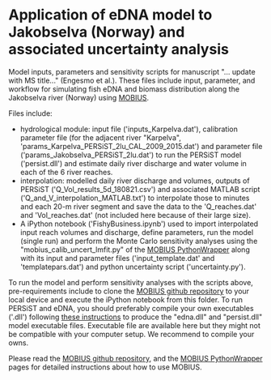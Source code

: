 # Application of eDNA model to Jakobselva (Norway) and associated uncertainty analysis 
Model inputs, parameters and sensitivity scripts for manuscript "... update with MS title..." (Engesmo et al.).
These files include input, parameter, and workflow for simulating fish eDNA and biomass distribution along the Jakobselva river (Norway) using [MOBIUS](https://doi.org/10.5194/gmd-14-1885-2021).

Files include: 
- hydrological module: input file ('inputs_Karpelva.dat'), calibration parameter file (for the adjacent river "Karpelva", 'params_Karpelva_PERSiST_2lu_CAL_2009_2015.dat') and parameter file ('params_Jakobselva_PERSiST_2lu.dat') to run the PERSiST model ('persist.dll') and estimate daily river discharge and water volume in each of the 6 river reaches.
- interpolation: modelled daily river discharge and volumes, outputs of PERSiST ('Q_Vol_results_5d_180821.csv') and associated MATLAB script ('Q_and_V_interpolation_MATLAB.txt') to interpolate those to minutes and each 20-m river segment and save the data to the 'Q_reaches.dat' and 'Vol_reaches.dat' (not included here because of their large size).
- A iPython notebook ('FishyBusiness.ipynb') used to import interpolated input reach volumes and discharge, define parameters, run the model (single run) and perform the Monte Carlo sensitivity analyses using the "mobius_calib_uncert_lmfit.py" of the [MOBIUS PythonWrapper](https://github.com/NIVANorge/Mobius/tree/master/PythonWrapper) along with its input and parameter files ('input_template.dat' and 'templatepars.dat') and python uncertainty script ('uncertainty.py').

To run the model and perform sensitivity analyses with the scripts above, pre-requirements include to clone the [MOBIUS github repository](https://github.com/NIVANorge/Mobius/tree/master) to your local device and execute the iPython notebook from this folder. To run PERSiST and eDNA, you should preferably compile your own executables ('.dll') following [these instructions](https://github.com/NIVANorge/Mobius#compile-a-model-run-it-and-make-some-changes) to produce the "edna.dll" and "persist.dll" model executable files. Executable file are available here but they might not be compatible with your computer setup. We recommend to compile your owns.

Please read the [MOBIUS github repository](https://github.com/NIVANorge/Mobius/tree/master), and the [MOBIUS PythonWrapper](https://github.com/NIVANorge/Mobius/tree/master/PythonWrapper) pages for detailed instructions about how to use MOBIUS.
